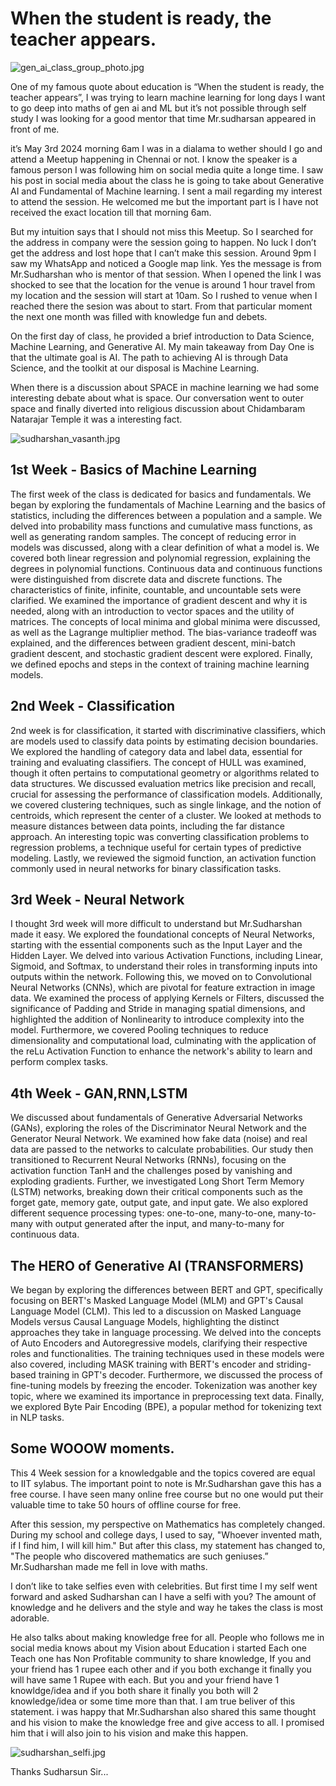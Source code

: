 # When the student is ready, the teacher appears.

![gen_ai_class_group_photo.jpg](assets/images/gen_ai_class_group_photo.jpg)

One of my famous quote about education is “When the student is ready, the teacher appears”, I was trying to learn machine learning for long days I want to go deep into maths of gen ai and ML but it’s not possible through self study I was looking for a good mentor that time Mr.sudharsan appeared in front of me.

it’s May 3rd 2024 morning 6am I was in a dialama to wether should I go and attend a Meetup happening in Chennai or not. I know the speaker is a famous person I was following him on social media quite a longe time. I saw his post in social media about the class he is going to take about Generative AI and Fundamental of Machine learning. I sent a mail regarding my interest to attend the session. He welcomed me but the important part is I have not received the exact location till that morning 6am.

But my intuition says that I should not miss this Meetup. So I searched for the address in company were the session going to happen. No luck I don’t get the address and lost hope that I can’t make this session. Around 9pm I saw my WhatsApp and noticed a Google map link. Yes the message is from Mr.Sudharshan who is mentor of that session. When I opened the link I was shocked to see that the location for the venue is around 1 hour travel from my location and the session will start at 10am. So I rushed to venue when I reached there the sesion was about to start. From that particular moment the next one month was filled with knowledge fun and debets.

On the first day of class, he provided a brief introduction to Data Science, Machine Learning, and Generative AI. My main takeaway from Day One is that the ultimate goal is AI. The path to achieving AI is through Data Science, and the toolkit at our disposal is Machine Learning.

When there is a discussion about SPACE in machine learning we had some interesting debate about what is space. Our conversation went to outer space and finally diverted into religious discussion about Chidambaram Natarajar Temple it was a interesting fact.

![sudharshan_vasanth.jpg](assets/images/sudharshan_vasanth.jpg)

## 1st Week - Basics of Machine Learning

The first week of the class is dedicated for basics and fundamentals. We began by exploring the fundamentals of Machine Learning and the basics of statistics, including the differences between a population and a sample. We delved into probability mass functions and cumulative mass functions, as well as generating random samples. The concept of reducing error in models was discussed, along with a clear definition of what a model is. We covered both linear regression and polynomial regression, explaining the degrees in polynomial functions. Continuous data and continuous functions were distinguished from discrete data and discrete functions. The characteristics of finite, infinite, countable, and uncountable sets were clarified. We examined the importance of gradient descent and why it is needed, along with an introduction to vector spaces and the utility of matrices. The concepts of local minima and global minima were discussed, as well as the Lagrange multiplier method. The bias-variance tradeoff was explained, and the differences between gradient descent, mini-batch gradient descent, and stochastic gradient descent were explored. Finally, we defined epochs and steps in the context of training machine learning models.

## 2nd Week - Classification

2nd week is for classification, it started with discriminative classifiers, which are models used to classify data points by estimating decision boundaries. We explored the handling of category data and label data, essential for training and evaluating classifiers. The concept of HULL was examined, though it often pertains to computational geometry or algorithms related to data structures. We discussed evaluation metrics like precision and recall, crucial for assessing the performance of classification models. Additionally, we covered clustering techniques, such as single linkage, and the notion of centroids, which represent the center of a cluster. We looked at methods to measure distances between data points, including the far distance approach. An interesting topic was converting classification problems to regression problems, a technique useful for certain types of predictive modeling. Lastly, we reviewed the sigmoid function, an activation function commonly used in neural networks for binary classification tasks.

## 3rd Week - Neural Network

I thought 3rd week will more difficult to understand but Mr.Sudharshan made it easy. We explored the foundational concepts of Neural Networks, starting with the essential components such as the Input Layer and the Hidden Layer. We delved into various Activation Functions, including Linear, Sigmoid, and Softmax, to understand their roles in transforming inputs into outputs within the network. Following this, we moved on to Convolutional Neural Networks (CNNs), which are pivotal for feature extraction in image data. We examined the process of applying Kernels or Filters, discussed the significance of Padding and Stride in managing spatial dimensions, and highlighted the addition of Nonlinearity to introduce complexity into the model. Furthermore, we covered Pooling techniques to reduce dimensionality and computational load, culminating with the application of the reLu Activation Function to enhance the network's ability to learn and perform complex tasks.

## 4th Week - GAN,RNN,LSTM

We discussed about fundamentals of Generative Adversarial Networks (GANs), exploring the roles of the Discriminator Neural Network and the Generator Neural Network. We examined how fake data (noise) and real data are passed to the networks to calculate probabilities. Our study then transitioned to Recurrent Neural Networks (RNNs), focusing on the activation function TanH and the challenges posed by vanishing and exploding gradients. Further, we investigated Long Short Term Memory (LSTM) networks, breaking down their critical components such as the forget gate, memory gate, output gate, and input gate. We also explored different sequence processing types: one-to-one, many-to-one, many-to-many with output generated after the input, and many-to-many for continuous data.

## The HERO of Generative AI (TRANSFORMERS)

We began by exploring the differences between BERT and GPT, specifically focusing on BERT's Masked Language Model (MLM) and GPT's Causal Language Model (CLM). This led to a discussion on Masked Language Models versus Causal Language Models, highlighting the distinct approaches they take in language processing. We delved into the concepts of Auto Encoders and Autoregressive models, clarifying their respective roles and functionalities. The training techniques used in these models were also covered, including MASK training with BERT's encoder and striding-based training in GPT's decoder. Furthermore, we discussed the process of fine-tuning models by freezing the encoder. Tokenization was another key topic, where we examined its importance in preprocessing text data. Finally, we explored Byte Pair Encoding (BPE), a popular method for tokenizing text in NLP tasks.

## Some WOOOW moments.

This 4 Week session for a knowledgable and the topics covered are equal to IIT sylabus. The important point to note is Mr.Sudharshan gave this has a free course. I have seen many online free course but no one would put their valuable time to take 50 hours of offline course for free.

After this session, my perspective on Mathematics has completely changed. During my school and college days, I used to say, "Whoever invented math, if I find him, I will kill him." But after this class, my statement has changed to, "The people who discovered mathematics are such geniuses.” Mr.Sudharshan made me fell in love with maths.

I don’t like to take selfies even with celebrities. But first time I my self went forward and asked Sudharshan can I have a selfi with you? The amount of knowledge and he delivers and the style and way he takes the class is most adorable.

He also talks about making knowledge free for all. People who follows me in social media knows about my Vision about Education i started Each one Teach one has Non Profitable community to share knowledge, If you and your friend has 1 rupee each other and if you both exchange it finally you will have same 1 Rupee with each. But you and your friend have 1 knowldge/idea and if you both share it finally you both will 2 knowledge/idea or some time more than that. I am true beliver of this statement. i was happy that Mr.Sudharshan also shared this same thought and his vision to make the knowledge free and give access to all. I promised him that i will also join to his vision and make this happen.

![sudharshan_selfi.jpg](assets/images/sudharshan_selfi.jpg)

Thanks Sudharsun Sir...
